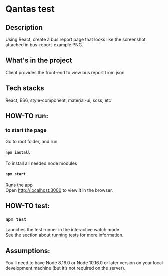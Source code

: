 # Qantas test

## Description

Using React, create a bus report page that looks like the screenshot attached in bus-report-example.PNG.

## What's in the project

Client provides the front-end to view bus report from json

## Tech stacks

React, ES6, style-component, material-ui, scss, etc

## HOW-TO run:

### to start the page

Go to root folder, and run:

#### `npm install`

To install all needed node modules

#### `npm start`

Runs the app<br>
Open [http://localhost:3000](http://localhost:3000) to view it in the browser.

## HOW-TO test:

### `npm test`

Launches the test runner in the interactive watch mode.<br>
See the section about [running tests](https://facebook.github.io/create-react-app/docs/running-tests) for more information.

## Assumptions:

You’ll need to have Node 8.16.0 or Node 10.16.0 or later version on your local development machine (but it’s not required on the server).
